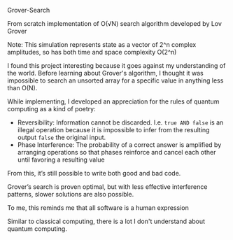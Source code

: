 Grover-Search

From scratch implementation of O(√N) search algorithm developed by Lov Grover

Note: This simulation represents state as a vector of 2^n complex amplitudes, so has both time and space complexity O(2^n)

I found this project interesting because it goes against my understanding of the world. Before learning about Grover's algorithm, I thought it was impossible to search an unsorted array for a specific value in anything less than O(N).

While implementing, I developed an appreciation for the rules of quantum computing as a kind of poetry:
- Reversibility: Information cannot be discarded. I.e. `true AND false` is an illegal operation because it is impossible to infer from the resulting output `false` the original input.
- Phase Interference: The probability of a correct answer is amplified by arranging operations so that phases reinforce and cancel each other until favoring a resulting value

From this, it’s still possible to write both good and bad code.

Grover’s search is proven optimal, but with less effective interference patterns, slower solutions are also possible.

To me, this reminds me that all software is a human expression

Similar to classical computing, there is a lot I don't understand about quantum computing. 

